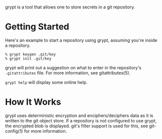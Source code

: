 grypt is a tool that allows one to store secrets in a git repository.

Getting Started
===============

Here's an example to start a repository using grypt, assuming you're inside a
repository.

	% grypt keygen .git/key
	% grypt init .git/key

grypt will print out a suggestion on what to enter in the repository's
`.gitattributes` file. For more information, see gitattributes(5).

`grypt help` will display some online help.

How It Works
============

grypt uses deterministic encryption and enciphers/deciphers data as it is
written to the git object store. If a repository is not configured to use grypt,
the encrypted blob is displayed. git's filter support is used for this, see
git-config(1) for more information.
